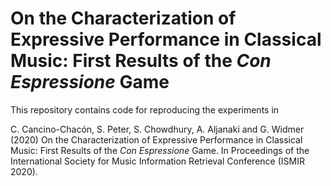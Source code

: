 # On the Characterization of Expressive Performance in Classical Music: First Results of the *Con Espressione* Game

This repository contains code for reproducing the experiments in

C. Cancino-Chacón, S. Peter, S. Chowdhury, A. Aljanaki and G. Widmer (2020) On the Characterization of Expressive Performance in Classical Music: First Results of the *Con Espressione* Game. In Proceedings of the International Society for Music Information Retrieval Conference (ISMIR 2020).
